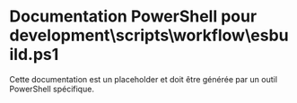# Documentation PowerShell pour development\scripts\workflow\esbuild.ps1

Cette documentation est un placeholder et doit être générée par un outil PowerShell spécifique.
